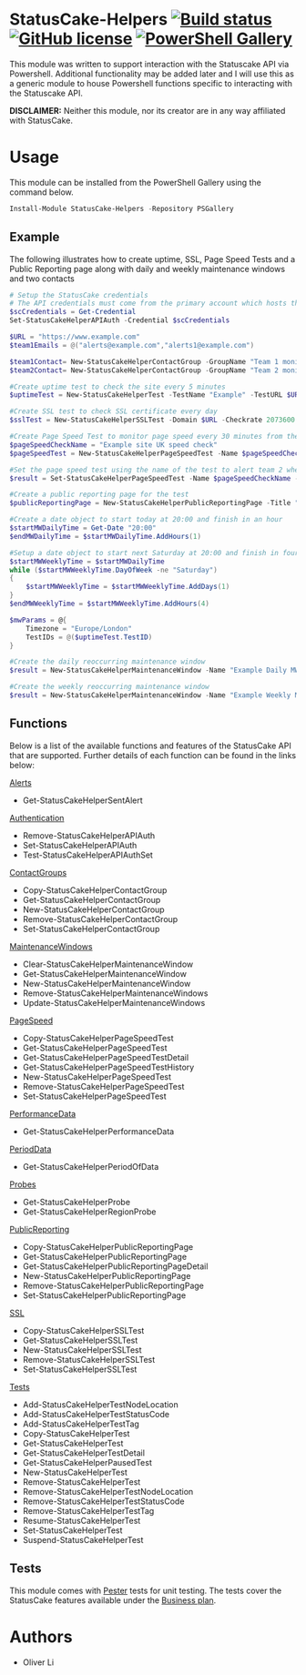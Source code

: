 # StatusCake-Helpers [![Build status](https://dev.azure.com/oliverli0875/Helpers/_apis/build/status/Oliver-Lii.statuscake-helpers?branchName=master)](https://ci.appveyor.com/project/Oliver-Lii/statuscake-helpers/branch/master) [![GitHub license](https://img.shields.io/github/license/Oliver-Lii/StatusCake-Helpers.svg)](LICENSE) [![PowerShell Gallery](https://img.shields.io/powershellgallery/v/StatusCake-Helpers.svg)]()


This module was written to support interaction with the Statuscake API via Powershell. Additional functionality may be added later and I will use this as a generic module to house Powershell functions specific to interacting with the Statuscake API.

**DISCLAIMER:** Neither this module, nor its creator are in any way affiliated with StatusCake.


# Usage
This module can be installed from the PowerShell Gallery using the command below.
```powershell
Install-Module StatusCake-Helpers -Repository PSGallery
```

## Example

 The following illustrates how to create uptime, SSL, Page Speed Tests and a Public Reporting page along with daily and weekly maintenance windows and two contacts

```powershell
# Setup the StatusCake credentials
# The API credentials must come from the primary account which hosts the tests and not a subaccount which was given access
$scCredentials = Get-Credential
Set-StatusCakeHelperAPIAuth -Credential $scCredentials

$URL = "https://www.example.com"
$team1Emails = @("alerts@example.com","alerts1@example.com")

$team1Contact= New-StatusCakeHelperContactGroup -GroupName "Team 1 monitoring" -Email $team1Emails -Mobile "+14155552671"
$team2Contact= New-StatusCakeHelperContactGroup -GroupName "Team 2 monitoring" -Email "alerts2@example.com"

#Create uptime test to check the site every 5 minutes
$uptimeTest = New-StatusCakeHelperTest -TestName "Example" -TestURL $URL -CheckRate 300 -TestType HTTP -ContactGroup $team1Contact.ContactID

#Create SSL test to check SSL certificate every day
$sslTest = New-StatusCakeHelperSSLTest -Domain $URL -Checkrate 2073600 -ContactIDs @($team1Contact.ContactID,$team2Contact.ContactID)

#Create Page Speed Test to monitor page speed every 30 minutes from the UK
$pageSpeedCheckName = "Example site UK speed check"
$pageSpeedTest = New-StatusCakeHelperPageSpeedTest -Name $pageSpeedCheckName -WebsiteURL $URL -Checkrate 30 -LocationISO UK

#Set the page speed test using the name of the test to alert team 2 when the page takes more than 5000ms to load
$result = Set-StatusCakeHelperPageSpeedTest -Name $pageSpeedCheckName -SetByName -ContactIDs @($team2Contact.ContactID) -AlertSlower 5000

#Create a public reporting page for the test
$publicReportingPage = New-StatusCakeHelperPublicReportingPage -Title "Example.com Public Reporting Page" -TestIDs @($uptimeTest.TestID)

#Create a date object to start today at 20:00 and finish in an hour
$startMWDailyTime = Get-Date "20:00"
$endMWDailyTime = $startMWDailyTime.AddHours(1)

#Setup a date object to start next Saturday at 20:00 and finish in four hours time
$startMWWeeklyTime = $startMWDailyTime
while ($startMWWeeklyTime.DayOfWeek -ne "Saturday")
{
    $startMWWeeklyTime = $startMWWeeklyTime.AddDays(1)
}
$endMWWeeklyTime = $startMWWeeklyTime.AddHours(4)

$mwParams = @{
    Timezone = "Europe/London"
    TestIDs = @($uptimeTest.TestID)
}

#Create the daily reoccurring maintenance window
$result = New-StatusCakeHelperMaintenanceWindow -Name "Example Daily MW" -StartDate $startMWDailyTime -EndDate $endMWDailyTime @mwParams -RecurEvery 1

#Create the weekly reoccurring maintenance window
$result = New-StatusCakeHelperMaintenanceWindow -Name "Example Weekly MW" -StartDate $startMWWeeklyTime -EndDate $endMWWeeklyTime @mwParams -RecurEvery 7

```

## Functions

Below is a list of the available functions and features of the StatusCake API that are supported. Further details of each function can be found in the links below:

[Alerts](https://github.com/Oliver-Lii/statuscake-helpers/tree/master/StatusCake-Helpers/Public/Alerts "StatusCake Alerts")
*  Get-StatusCakeHelperSentAlert

[Authentication](https://github.com/Oliver-Lii/statuscake-helpers/tree/master/StatusCake-Helpers/Public/Authentication "StatusCake API Authentication")
*  Remove-StatusCakeHelperAPIAuth
*  Set-StatusCakeHelperAPIAuth
*  Test-StatusCakeHelperAPIAuthSet

[ContactGroups](https://github.com/Oliver-Lii/statuscake-helpers/tree/master/StatusCake-Helpers/Public/ContactGroups "StatusCake Contact Groups")
*  Copy-StatusCakeHelperContactGroup
*  Get-StatusCakeHelperContactGroup
*  New-StatusCakeHelperContactGroup
*  Remove-StatusCakeHelperContactGroup
*  Set-StatusCakeHelperContactGroup

[MaintenanceWindows](https://github.com/Oliver-Lii/statuscake-helpers/tree/master/StatusCake-Helpers/Public/MaintenanceWindows "StatusCake Maintenance Windows")
*  Clear-StatusCakeHelperMaintenanceWindow
*  Get-StatusCakeHelperMaintenanceWindow
*  New-StatusCakeHelperMaintenanceWindow
*  Remove-StatusCakeHelperMaintenanceWindows
*  Update-StatusCakeHelperMaintenanceWindows

[PageSpeed](https://github.com/Oliver-Lii/statuscake-helpers/tree/master/StatusCake-Helpers/Public/PageSpeed "StatusCake PageSpeed Tests")
*  Copy-StatusCakeHelperPageSpeedTest
*  Get-StatusCakeHelperPageSpeedTest
*  Get-StatusCakeHelperPageSpeedTestDetail
*  Get-StatusCakeHelperPageSpeedTestHistory
*  New-StatusCakeHelperPageSpeedTest
*  Remove-StatusCakeHelperPageSpeedTest
*  Set-StatusCakeHelperPageSpeedTest

[PerformanceData](https://github.com/Oliver-Lii/statuscake-helpers/tree/master/StatusCake-Helpers/Public/PerformanceData "StatusCake Performance Data")
*  Get-StatusCakeHelperPerformanceData

[PeriodData](https://github.com/Oliver-Lii/statuscake-helpers/tree/master/StatusCake-Helpers/Public/PeriodData "StatusCake Period of Data")
*  Get-StatusCakeHelperPeriodOfData

[Probes](https://github.com/Oliver-Lii/statuscake-helpers/tree/master/StatusCake-Helpers/Public/Probes "StatusCake Probe Locations")
*  Get-StatusCakeHelperProbe
*  Get-StatusCakeHelperRegionProbe

[PublicReporting](https://github.com/Oliver-Lii/statuscake-helpers/tree/master/StatusCake-Helpers/Public/PublicReporting "StatusCake Public Reporting Pages")
*  Copy-StatusCakeHelperPublicReportingPage
*  Get-StatusCakeHelperPublicReportingPage
*  Get-StatusCakeHelperPublicReportingPageDetail
*  New-StatusCakeHelperPublicReportingPage
*  Remove-StatusCakeHelperPublicReportingPage
*  Set-StatusCakeHelperPublicReportingPage

[SSL](https://github.com/Oliver-Lii/statuscake-helpers/tree/master/StatusCake-Helpers/Public/SSL "StatusCake SSL Tests")
*  Copy-StatusCakeHelperSSLTest
*  Get-StatusCakeHelperSSLTest
*  New-StatusCakeHelperSSLTest
*  Remove-StatusCakeHelperSSLTest
*  Set-StatusCakeHelperSSLTest

[Tests](https://github.com/Oliver-Lii/statuscake-helpers/tree/master/StatusCake-Helpers/Public/Tests "StatusCake Tests")
*  Add-StatusCakeHelperTestNodeLocation
*  Add-StatusCakeHelperTestStatusCode
*  Add-StatusCakeHelperTestTag
*  Copy-StatusCakeHelperTest
*  Get-StatusCakeHelperTest
*  Get-StatusCakeHelperTestDetail
*  Get-StatusCakeHelperPausedTest
*  New-StatusCakeHelperTest
*  Remove-StatusCakeHelperTest
*  Remove-StatusCakeHelperTestNodeLocation
*  Remove-StatusCakeHelperTestStatusCode
*  Remove-StatusCakeHelperTestTag
*  Resume-StatusCakeHelperTest
*  Set-StatusCakeHelperTest
*  Suspend-StatusCakeHelperTest

## Tests

This module comes with [Pester](https://github.com/pester/Pester/) tests for unit testing. The tests cover the StatusCake features available under the [Business plan](https://www.statuscake.com/pricing/).


# Authors
- Oliver Li
